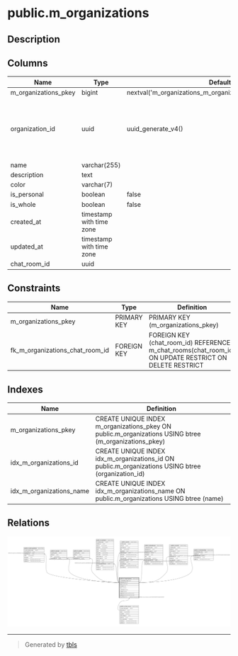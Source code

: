 # public.m_organizations

## Description

## Columns

| Name | Type | Default | Nullable | Children | Parents | Comment |
| ---- | ---- | ------- | -------- | -------- | ------- | ------- |
| m_organizations_pkey | bigint | nextval('m_organizations_m_organizations_pkey_seq'::regclass) | false |  |  |  |
| organization_id | uuid | uuid_generate_v4() | false | [public.m_work_positions](public.m_work_positions.md) [public.m_groups](public.m_groups.md) [public.m_grades](public.m_grades.md) [public.m_members](public.m_members.md) [public.t_events](public.t_events.md) [public.t_attendances](public.t_attendances.md) [public.t_records](public.t_records.md) [public.m_memberships](public.m_memberships.md) |  |  |
| name | varchar(255) |  | false |  |  |  |
| description | text |  | true |  |  |  |
| color | varchar(7) |  | true |  |  |  |
| is_personal | boolean | false | false |  |  |  |
| is_whole | boolean | false | false |  |  |  |
| created_at | timestamp with time zone |  | false |  |  |  |
| updated_at | timestamp with time zone |  | false |  |  |  |
| chat_room_id | uuid |  | true |  | [public.m_chat_rooms](public.m_chat_rooms.md) |  |

## Constraints

| Name | Type | Definition |
| ---- | ---- | ---------- |
| m_organizations_pkey | PRIMARY KEY | PRIMARY KEY (m_organizations_pkey) |
| fk_m_organizations_chat_room_id | FOREIGN KEY | FOREIGN KEY (chat_room_id) REFERENCES m_chat_rooms(chat_room_id) ON UPDATE RESTRICT ON DELETE RESTRICT |

## Indexes

| Name | Definition |
| ---- | ---------- |
| m_organizations_pkey | CREATE UNIQUE INDEX m_organizations_pkey ON public.m_organizations USING btree (m_organizations_pkey) |
| idx_m_organizations_id | CREATE UNIQUE INDEX idx_m_organizations_id ON public.m_organizations USING btree (organization_id) |
| idx_m_organizations_name | CREATE UNIQUE INDEX idx_m_organizations_name ON public.m_organizations USING btree (name) |

## Relations

![er](public.m_organizations.svg)

---

> Generated by [tbls](https://github.com/k1LoW/tbls)
